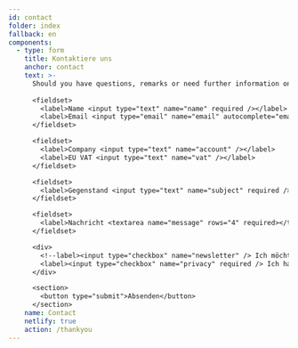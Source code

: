 ```yaml
---
id: contact
folder: index
fallback: en
components:
  - type: form
    title: Kontaktiere uns
    anchor: contact
    text: >-
      Should you have questions, remarks or need further information on any conditions or products, please, use the form below.
      
      <fieldset>
        <label>Name <input type="text" name="name" required /></label>   
        <label>Email <input type="email" name="email" autocomplete="email" required /></label>
      </fieldset>

      <fieldset>
        <label>Company <input type="text" name="account" /></label>   
        <label>EU VAT <input type="text" name="vat" /></label>
      </fieldset>

      <fieldset>
        <label>Gegenstand <input type="text" name="subject" required /></label>
      </fieldset>

      <fieldset>
        <label>Nachricht <textarea name="message" rows="4" required></textarea></label>
      </fieldset>

      <div>
        <!--label><input type="checkbox" name="newsletter" /> Ich möchte den Newsletter abonnieren</label><br><br-->
        <label><input type="checkbox" name="privacy" required /> Ich habe die <a href="/privacy-policy" target="_blank">Datenschutzbestimmungen</a> gelesen und akzeptiert.</label><br><br>
      </div>

      <section>
        <button type="submit">Absenden</button>
      </section>
    name: Contact
    netlify: true
    action: /thankyou
---
```

